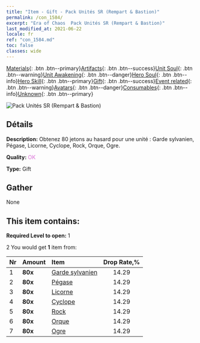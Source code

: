```yaml
---
title: "Item - Gift - Pack Unités SR (Rempart & Bastion)"
permalink: /con_1584/
excerpt: "Era of Chaos  Pack Unités SR (Rempart & Bastion)"
last_modified_at: 2021-06-22
locale: fr
ref: "con_1584.md"
toc: false
classes: wide
---
```

 [Materials](/ItemsFR/){: .btn .btn--primary}[Artifacts](/ItemsFR/Artifacts/){: .btn .btn--success}[Unit Soul](/ItemsFR/UnitSoul/){: .btn .btn--warning}[Unit Awakening](/ItemsFR/UnitAwakening/){: .btn .btn--danger}[Hero Soul](/ItemsFR/HeroSoul/){: .btn .btn--info}[Hero Skill](/ItemsFR/HeroSkill/){: .btn .btn--primary}[Gift](/ItemsFR/Gift/){: .btn .btn--success}[Event related](/ItemsFR/Events/){: .btn .btn--warning}[Avatars](/ItemsFR/Avatars/){: .btn .btn--danger}[Consumables](/ItemsFR/Consumables/){: .btn .btn--info}[Unknown](/ItemsFR/Unknown/){: .btn .btn--primary}

 ![Pack Unités SR (Rempart & Bastion)](/images/t/i_907200.png)

## Détails
 **Description:** Obtenez 80 jetons au hasard pour une unité : Garde sylvanien, Pégase, Licorne, Cyclope, Rock, Orque, Ogre.

 **Quality:** <span style="color: #DA70D6">OK</span>

 **Type:** Gift

## Gather

  None

## This item contains:

 **Required Level to open:** 1

 2 You would get **1** item  from:

  | Nr | Amount |     Item    | Drop Rate,% |
  |:---|:-------|:------------|:---------:|
  | 1 |  **80x** | [Garde sylvanien](/ItemsFR/unt_203/) | 14.29 | 
  | 2 |  **80x** | [Pégase](/ItemsFR/unt_202/) | 14.29 | 
  | 3 |  **80x** | [Licorne](/ItemsFR/unt_204/) | 14.29 | 
  | 4 |  **80x** | [Cyclope](/ItemsFR/unt_222/) | 14.29 | 
  | 5 |  **80x** | [Rock](/ItemsFR/unt_221/) | 14.29 | 
  | 6 |  **80x** | [Orque](/ItemsFR/unt_219/) | 14.29 | 
  | 7 |  **80x** | [Ogre](/ItemsFR/unt_220/) | 14.29 | 
